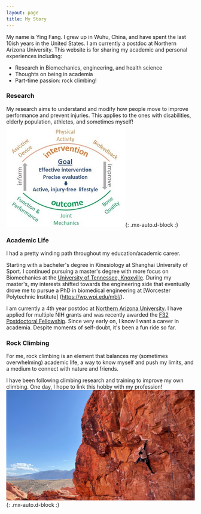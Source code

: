 ```yaml
---
layout: page
title: My Story
---
```


My name is Ying Fang. I grew up in Wuhu, China, and have spent the last 10ish years in the United States. I am currently a postdoc at Northern Arizona University. This website is for sharing my academic and personal experiences including:

- Research in Biomechanics, engineering, and health science
- Thoughts on being in academia
- Part-time passion: rock climbing!


### Research

My research aims to understand and modify how people move to improve performance and prevent injuries. This applies to the ones with disabilities, elderly population, athletes, and sometimes myself!
![Crepe](/assets/img/outline.jpg){: .mx-auto.d-block :}

### Academic Life

I had a pretty winding path throughout my education/academic career.

Starting with a bacheler's degree in Kinesiology at Shanghai University of Sport. I continued pursuing a master's degree with more focus on Biomechanics at the [University of Tennessee, Knoxville](https://krss.utk.edu/centers-labs/biomechanics-laboratory/). During my master's, my interests shifted towards the engineering side that eventually drove me to pursue a PhD in biomedical engineering at [Worcester Polytechnic Institute] (https://wp.wpi.edu/mbl/).

I am currently a 4th year postdoc at [Northern Arizona University](https://biomech.nau.edu/). I have applied for multiple NIH grants and was recently awarded the [F32 Postdoctoral Fellowship](https://researchtraining.nih.gov/programs/fellowships/F32).
Since very early on, I know I want a career in academia. Despite moments of self-doubt, it's been a fun ride so far.


### Rock Climbing
For me, rock climbing is an element that balances my (sometimes overwhelming) academic life, a way to know myself and push my limits, and a medium to connect with nature and friends.

I have been following climbing research and training to improve my own climbing. One day, I hope to link this hobby with my profession!
![Crepe](/assets/img/Climbing.jpeg){: .mx-auto.d-block :}